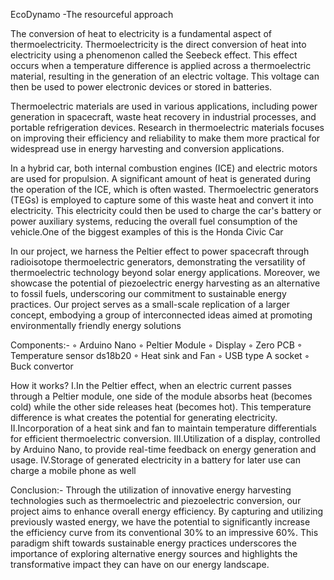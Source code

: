 EcoDynamo -The resourceful approach

The conversion of heat to electricity is a fundamental aspect of thermoelectricity. Thermoelectricity is the direct conversion of heat into electricity using a phenomenon called the Seebeck effect. This effect occurs when a temperature difference is applied across a thermoelectric material, resulting in the generation of an electric voltage. This voltage can then be used to power electronic devices or stored in batteries.

Thermoelectric materials are used in various applications, including power generation in spacecraft, waste heat recovery in industrial processes, and portable refrigeration devices. Research in thermoelectric materials focuses on improving their efficiency and reliability to make them more practical for widespread use in energy harvesting and conversion applications.

In a hybrid car, both internal combustion engines (ICE) and electric motors are used for propulsion. A significant amount of heat is generated during the operation of the ICE, which is often wasted. Thermoelectric generators (TEGs) is employed to capture some of this waste heat and convert it into electricity. This electricity could then be used to charge the car's battery or power auxiliary systems, reducing the overall fuel consumption of the vehicle.One of the biggest examples of  this is the Honda Civic Car

In our project, we harness the Peltier effect to power spacecraft through radioisotope thermoelectric generators, demonstrating the versatility of thermoelectric technology beyond solar energy applications. Moreover, we showcase the potential of piezoelectric energy harvesting as an alternative to fossil fuels, underscoring our commitment to sustainable energy practices. Our project serves as a small-scale replication of a larger concept, embodying a group of interconnected ideas aimed at promoting environmentally friendly energy solutions

Components:-
◦	Arduino Nano 
	◦	 Peltier Module
	◦	Display
	◦	Zero PCB 
	◦	Temperature sensor ds18b20
	◦	Heat sink and  Fan
	◦	USB type A socket
	◦	Buck convertor 

How it works?
I.In the Peltier effect, when an electric current passes through a Peltier module, one side of the module absorbs heat (becomes cold) while the other side releases heat (becomes hot). This temperature difference is what creates the potential for generating electricity.
II.Incorporation of a heat sink and fan to maintain temperature differentials for efficient thermoelectric conversion.
III.Utilization of a display, controlled by Arduino Nano, to provide real-time feedback on energy generation and usage.
IV.Storage of generated electricity in a battery for later use can charge a mobile phone as well

Conclusion:-
Through the utilization of innovative energy harvesting technologies such as thermoelectric and piezoelectric conversion, our project aims to enhance overall energy efficiency. By capturing and utilizing previously wasted energy, we have the potential to significantly increase the efficiency curve from its conventional 30% to an impressive 60%. This paradigm shift towards sustainable energy practices underscores the importance of exploring alternative energy sources and highlights the transformative impact they can have on our energy landscape.

